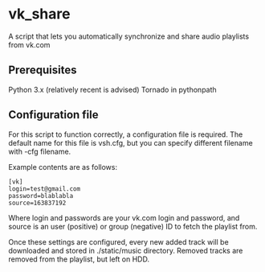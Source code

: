 # vk_share
A script that lets you automatically synchronize and share audio playlists from vk.com

## Prerequisites
Python 3.x (relatively recent is advised)
Tornado in pythonpath

## Configuration file
For this script to function correctly, a configuration file is required.
The default name for this file is vsh.cfg, but you can specify different
filename with -cfg filename.

Example contents are as follows:

```
[vk]
login=test@gmail.com
password=blablabla
source=163837192
```

Where login and passwords are your vk.com login and password, and source
is an user (positive) or group (negative) ID to fetch the playlist from.

Once these settings are configured, every new added track will be downloaded
and stored in ./static/music directory.
Removed tracks are removed from the playlist, but left on HDD.